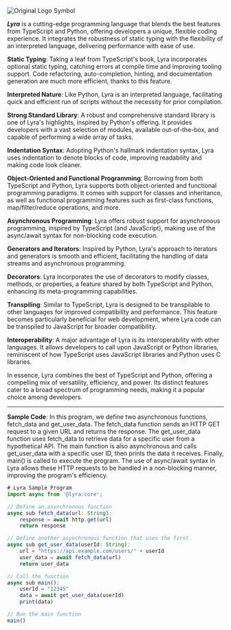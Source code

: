 ![Original Logo Symbol](https://github.com/ethanvertex/lyra/assets/136727484/c25d87fc-820a-4829-9cef-8d53654cc1ed)

_**Lyra**_ is a cutting-edge programming language that blends the best features from TypeScript and Python, offering developers a unique, flexible coding experience. It integrates the robustness of static typing with the flexibility of an interpreted language, delivering performance with ease of use.

**Static Typing**: Taking a leaf from TypeScript's book, Lyra incorporates optional static typing, catching errors at compile time and improving tooling support. Code refactoring, auto-completion, hinting, and documentation generation are much more efficient, thanks to this feature.

**Interpreted Nature**: Like Python, Lyra is an interpreted language, facilitating quick and efficient run of scripts without the necessity for prior compilation.

**Strong Standard Library**: A robust and comprehensive standard library is one of Lyra's highlights, inspired by Python's offering. It provides developers with a vast selection of modules, available out-of-the-box, and capable of performing a wide array of tasks.

**Indentation Syntax**: Adopting Python's hallmark indentation syntax, Lyra uses indentation to denote blocks of code, improving readability and making code look cleaner.

**Object-Oriented and Functional Programming**: Borrowing from both TypeScript and Python, Lyra supports both object-oriented and functional programming paradigms. It comes with support for classes and inheritance, as well as functional programming features such as first-class functions, map/filter/reduce operations, and more.

**Asynchronous Programming**: Lyra offers robust support for asynchronous programming, inspired by TypeScript (and JavaScript), making use of the async/await syntax for non-blocking code execution.

**Generators and Iterators**: Inspired by Python, Lyra's approach to iterators and generators is smooth and efficient, facilitating the handling of data streams and asynchronous programming.

**Decorators**: Lyra incorporates the use of decorators to modify classes, methods, or properties, a feature shared by both TypeScript and Python, enhancing its meta-programming capabilities.

**Transpiling**: Similar to TypeScript, Lyra is designed to be transpilable to other languages for improved compatibility and performance. This feature becomes particularly beneficial for web development, where Lyra code can be transpiled to JavaScript for broader compatibility.

**Interoperability**: A major advantage of Lyra is its interoperability with other languages. It allows developers to call upon JavaScript or Python libraries, reminiscent of how TypeScript uses JavaScript libraries and Python uses C libraries.

In essence, Lyra combines the best of TypeScript and Python, offering a compelling mix of versatility, efficiency, and power. Its distinct features cater to a broad spectrum of programming needs, making it a popular choice among developers.

---

**Sample Code**: In this program, we define two asynchronous functions, fetch_data and get_user_data. The fetch_data function sends an HTTP GET request to a given URL and returns the response. The get_user_data function uses fetch_data to retrieve data for a specific user from a hypothetical API. The main function is also asynchronous and calls get_user_data with a specific user ID, then prints the data it receives.
Finally, main() is called to execute the program. The use of async/await syntax in Lyra allows these HTTP requests to be handled in a non-blocking manner, improving the program's efficiency.



```typescript
# Lyra Sample Program
import async from '@lyra:core';

// Define an asynchronous function
async sub fetch_data(url: String): 
    response = await http.get(url)
    return response

// Define another asynchronous function that uses the first
async sub get_user_data(userId: String): 
    url = "https://api.example.com/users/" + userId
    user_data = await fetch_data(url)
    return user_data

// Call the function
async sub main():
    userId = "12345"
    data = await get_user_data(userId)
    print(data)

// Run the main function
main()
```


